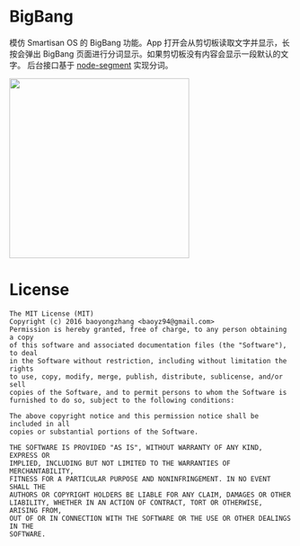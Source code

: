 # BigBang

模仿 Smartisan OS 的 BigBang 功能。App 打开会从剪切板读取文字并显示，长按会弹出 BigBang 页面进行分词显示。如果剪切板没有内容会显示一段默认的文字。
后台接口基于 [node-segment](https://github.com/leizongmin/node-segment) 实现分词。

<img src="https://github.com/baoyongzhang/BigBang/blob/master/design/bigbang_demo.gif" width=320/>


# License

``` 
The MIT License (MIT)
Copyright (c) 2016 baoyongzhang <baoyz94@gmail.com>
Permission is hereby granted, free of charge, to any person obtaining a copy
of this software and associated documentation files (the "Software"), to deal
in the Software without restriction, including without limitation the rights
to use, copy, modify, merge, publish, distribute, sublicense, and/or sell
copies of the Software, and to permit persons to whom the Software is
furnished to do so, subject to the following conditions:

The above copyright notice and this permission notice shall be included in all
copies or substantial portions of the Software.

THE SOFTWARE IS PROVIDED "AS IS", WITHOUT WARRANTY OF ANY KIND, EXPRESS OR
IMPLIED, INCLUDING BUT NOT LIMITED TO THE WARRANTIES OF MERCHANTABILITY,
FITNESS FOR A PARTICULAR PURPOSE AND NONINFRINGEMENT. IN NO EVENT SHALL THE
AUTHORS OR COPYRIGHT HOLDERS BE LIABLE FOR ANY CLAIM, DAMAGES OR OTHER
LIABILITY, WHETHER IN AN ACTION OF CONTRACT, TORT OR OTHERWISE, ARISING FROM,
OUT OF OR IN CONNECTION WITH THE SOFTWARE OR THE USE OR OTHER DEALINGS IN THE
SOFTWARE.
```
